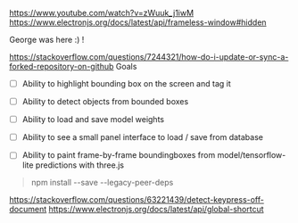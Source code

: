 https://www.youtube.com/watch?v=zWuuk_j1iwM
https://www.electronjs.org/docs/latest/api/frameless-window#hidden

George was here :) !

https://stackoverflow.com/questions/7244321/how-do-i-update-or-sync-a-forked-repository-on-github
Goals
- [ ] Ability to highlight bounding box on the screen and tag it
- [ ] Ability to detect objects from bounded boxes
- [ ] Ability to load and save model weights
- [ ] Ability to see a small panel interface to load / save from database
- [ ] Ability to paint frame-by-frame boundingboxes from model/tensorflow-lite predictions with three.js


> npm install --save --legacy-peer-deps

https://stackoverflow.com/questions/63221439/detect-keypress-off-document
https://www.electronjs.org/docs/latest/api/global-shortcut